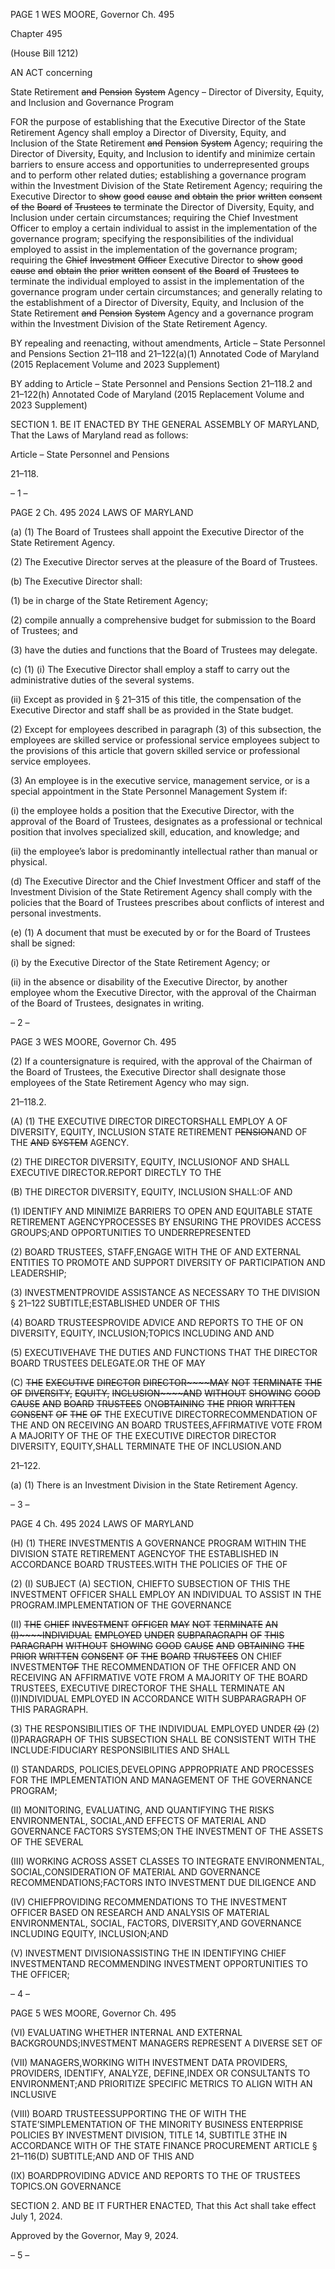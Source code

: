 PAGE 1
WES MOORE, Governor Ch. 495

Chapter 495

(House Bill 1212)

AN ACT concerning

State Retirement ~~and~~ ~~Pension~~ ~~System~~ Agency – Director of Diversity, Equity,
and Inclusion and Governance Program

FOR the purpose of establishing that the Executive Director of the State Retirement
Agency shall employ a Director of Diversity, Equity, and Inclusion of the State
Retirement ~~and~~ ~~Pension~~ ~~System~~ Agency; requiring the Director of Diversity, Equity,
and Inclusion to identify and minimize certain barriers to ensure access and
opportunities to underrepresented groups and to perform other related duties;
establishing a governance program within the Investment Division of the State
Retirement Agency; requiring the Executive Director to ~~show~~ ~~good~~ ~~cause~~ ~~and~~ ~~obtain~~
~~the~~ ~~prior~~ ~~written~~ ~~consent~~ ~~of~~ ~~the~~ ~~Board~~ ~~of~~ ~~Trustees~~ ~~to~~ terminate the Director of
Diversity, Equity, and Inclusion under certain circumstances; requiring the Chief
Investment Officer to employ a certain individual to assist in the implementation of
the governance program; specifying the responsibilities of the individual employed
to assist in the implementation of the governance program; requiring the ~~Chief~~
~~Investment~~ ~~Officer~~ Executive Director to ~~show~~ ~~good~~ ~~cause~~ ~~and~~ ~~obtain~~ ~~the~~ ~~prior~~
~~written~~ ~~consent~~ ~~of~~ ~~the~~ ~~Board~~ ~~of~~ ~~Trustees~~ ~~to~~ terminate the individual employed to
assist in the implementation of the governance program under certain
circumstances; and generally relating to the establishment of a Director of Diversity,
Equity, and Inclusion of the State Retirement ~~and~~ ~~Pension~~ ~~System~~ Agency and a
governance program within the Investment Division of the State Retirement Agency.

BY repealing and reenacting, without amendments,
Article – State Personnel and Pensions
Section 21–118 and 21–122(a)(1)
Annotated Code of Maryland
(2015 Replacement Volume and 2023 Supplement)

BY adding to
Article – State Personnel and Pensions
Section 21–118.2 and 21–122(h)
Annotated Code of Maryland
(2015 Replacement Volume and 2023 Supplement)

SECTION 1. BE IT ENACTED BY THE GENERAL ASSEMBLY OF MARYLAND,
That the Laws of Maryland read as follows:

Article – State Personnel and Pensions

21–118.

– 1 –

PAGE 2
Ch. 495 2024 LAWS OF MARYLAND

(a) (1) The Board of Trustees shall appoint the Executive Director of the State
Retirement Agency.

(2) The Executive Director serves at the pleasure of the Board of Trustees.

(b) The Executive Director shall:

(1) be in charge of the State Retirement Agency;

(2) compile annually a comprehensive budget for submission to the Board
of Trustees; and

(3) have the duties and functions that the Board of Trustees may delegate.

(c) (1) (i) The Executive Director shall employ a staff to carry out the
administrative duties of the several systems.

(ii) Except as provided in § 21–315 of this title, the compensation of
the Executive Director and staff shall be as provided in the State budget.

(2) Except for employees described in paragraph (3) of this subsection, the
employees are skilled service or professional service employees subject to the provisions of
this article that govern skilled service or professional service employees.

(3) An employee is in the executive service, management service, or is a
special appointment in the State Personnel Management System if:

(i) the employee holds a position that the Executive Director, with
the approval of the Board of Trustees, designates as a professional or technical position
that involves specialized skill, education, and knowledge; and

(ii) the employee’s labor is predominantly intellectual rather than
manual or physical.

(d) The Executive Director and the Chief Investment Officer and staff of the
Investment Division of the State Retirement Agency shall comply with the policies that the
Board of Trustees prescribes about conflicts of interest and personal investments.

(e) (1) A document that must be executed by or for the Board of Trustees shall
be signed:

(i) by the Executive Director of the State Retirement Agency; or

(ii) in the absence or disability of the Executive Director, by another
employee whom the Executive Director, with the approval of the Chairman of the Board of
Trustees, designates in writing.

– 2 –

PAGE 3
WES MOORE, Governor Ch. 495

(2) If a countersignature is required, with the approval of the Chairman of
the Board of Trustees, the Executive Director shall designate those employees of the State
Retirement Agency who may sign.

21–118.2.

(A) (1) THE EXECUTIVE DIRECTOR DIRECTORSHALL EMPLOY A OF
DIVERSITY, EQUITY, INCLUSION STATE RETIREMENT ~~PENSION~~AND OF THE ~~AND~~
~~SYSTEM~~ AGENCY.

(2) THE DIRECTOR DIVERSITY, EQUITY, INCLUSIONOF AND SHALL
EXECUTIVE DIRECTOR.REPORT DIRECTLY TO THE

(B) THE DIRECTOR DIVERSITY, EQUITY, INCLUSION SHALL:OF AND

(1) IDENTIFY AND MINIMIZE BARRIERS TO OPEN AND EQUITABLE
STATE RETIREMENT AGENCYPROCESSES BY ENSURING THE PROVIDES ACCESS
GROUPS;AND OPPORTUNITIES TO UNDERREPRESENTED

(2) BOARD TRUSTEES, STAFF,ENGAGE WITH THE OF AND EXTERNAL
ENTITIES TO PROMOTE AND SUPPORT DIVERSITY OF PARTICIPATION AND
LEADERSHIP;

(3) INVESTMENTPROVIDE ASSISTANCE AS NECESSARY TO THE
DIVISION § 21–122 SUBTITLE;ESTABLISHED UNDER OF THIS

(4) BOARD TRUSTEESPROVIDE ADVICE AND REPORTS TO THE OF ON
DIVERSITY, EQUITY, INCLUSION;TOPICS INCLUDING AND AND

(5) EXECUTIVEHAVE THE DUTIES AND FUNCTIONS THAT THE
DIRECTOR BOARD TRUSTEES DELEGATE.OR THE OF MAY

(C) ~~THE~~ ~~EXECUTIVE~~ ~~DIRECTOR~~ ~~DIRECTOR~~~~MAY~~ ~~NOT~~ ~~TERMINATE~~ ~~THE~~ ~~OF~~
~~DIVERSITY,~~ ~~EQUITY,~~ ~~INCLUSION~~~~AND~~ ~~WITHOUT~~ ~~SHOWING~~ ~~GOOD~~ ~~CAUSE~~ ~~AND~~
~~BOARD~~ ~~TRUSTEES~~ ON~~OBTAINING~~ ~~THE~~ ~~PRIOR~~ ~~WRITTEN~~ ~~CONSENT~~ ~~OF~~ ~~THE~~ ~~OF~~ THE
EXECUTIVE DIRECTORRECOMMENDATION OF THE AND ON RECEIVING AN
BOARD TRUSTEES,AFFIRMATIVE VOTE FROM A MAJORITY OF THE OF THE
EXECUTIVE DIRECTOR DIRECTOR DIVERSITY, EQUITY,SHALL TERMINATE THE OF
INCLUSION.AND

21–122.

(a) (1) There is an Investment Division in the State Retirement Agency.

– 3 –

PAGE 4
Ch. 495 2024 LAWS OF MARYLAND

(H) (1) THERE INVESTMENTIS A GOVERNANCE PROGRAM WITHIN THE
DIVISION STATE RETIREMENT AGENCYOF THE ESTABLISHED IN ACCORDANCE
BOARD TRUSTEES.WITH THE POLICIES OF THE OF

(2) (I) SUBJECT (A) SECTION, CHIEFTO SUBSECTION OF THIS THE
INVESTMENT OFFICER SHALL EMPLOY AN INDIVIDUAL TO ASSIST IN THE
PROGRAM.IMPLEMENTATION OF THE GOVERNANCE

(II) ~~THE~~ ~~CHIEF~~ ~~INVESTMENT~~ ~~OFFICER~~ ~~MAY~~ ~~NOT~~ ~~TERMINATE~~ ~~AN~~
~~(I)~~~~INDIVIDUAL~~ ~~EMPLOYED~~ ~~UNDER~~ ~~SUBPARAGRAPH~~ ~~OF~~ ~~THIS~~ ~~PARAGRAPH~~ ~~WITHOUT~~
~~SHOWING~~ ~~GOOD~~ ~~CAUSE~~ ~~AND~~ ~~OBTAINING~~ ~~THE~~ ~~PRIOR~~ ~~WRITTEN~~ ~~CONSENT~~ ~~OF~~ ~~THE~~
~~BOARD~~ ~~TRUSTEES~~ ON CHIEF INVESTMENT~~OF~~ THE RECOMMENDATION OF THE
OFFICER AND ON RECEIVING AN AFFIRMATIVE VOTE FROM A MAJORITY OF THE
BOARD TRUSTEES, EXECUTIVE DIRECTOROF THE SHALL TERMINATE AN
(I)INDIVIDUAL EMPLOYED IN ACCORDANCE WITH SUBPARAGRAPH OF THIS
PARAGRAPH.

(3) THE RESPONSIBILITIES OF THE INDIVIDUAL EMPLOYED UNDER
~~(2)~~ (2)(I)PARAGRAPH OF THIS SUBSECTION SHALL BE CONSISTENT WITH THE
INCLUDE:FIDUCIARY RESPONSIBILITIES AND SHALL

(I) STANDARDS, POLICIES,DEVELOPING APPROPRIATE AND
PROCESSES FOR THE IMPLEMENTATION AND MANAGEMENT OF THE GOVERNANCE
PROGRAM;

(II) MONITORING, EVALUATING, AND QUANTIFYING THE RISKS
ENVIRONMENTAL, SOCIAL,AND EFFECTS OF MATERIAL AND GOVERNANCE FACTORS
SYSTEMS;ON THE INVESTMENT OF THE ASSETS OF THE SEVERAL

(III) WORKING ACROSS ASSET CLASSES TO INTEGRATE
ENVIRONMENTAL, SOCIAL,CONSIDERATION OF MATERIAL AND GOVERNANCE
RECOMMENDATIONS;FACTORS INTO INVESTMENT DUE DILIGENCE AND

(IV) CHIEFPROVIDING RECOMMENDATIONS TO THE
INVESTMENT OFFICER BASED ON RESEARCH AND ANALYSIS OF MATERIAL
ENVIRONMENTAL, SOCIAL, FACTORS, DIVERSITY,AND GOVERNANCE INCLUDING
EQUITY, INCLUSION;AND

(V) INVESTMENT DIVISIONASSISTING THE IN IDENTIFYING
CHIEF INVESTMENTAND RECOMMENDING INVESTMENT OPPORTUNITIES TO THE
OFFICER;

– 4 –

PAGE 5
WES MOORE, Governor Ch. 495

(VI) EVALUATING WHETHER INTERNAL AND EXTERNAL
BACKGROUNDS;INVESTMENT MANAGERS REPRESENT A DIVERSE SET OF

(VII) MANAGERS,WORKING WITH INVESTMENT DATA
PROVIDERS, PROVIDERS, IDENTIFY, ANALYZE, DEFINE,INDEX OR CONSULTANTS TO
ENVIRONMENT;AND PRIORITIZE SPECIFIC METRICS TO ALIGN WITH AN INCLUSIVE

(VIII) BOARD TRUSTEESSUPPORTING THE OF WITH THE
STATE’SIMPLEMENTATION OF THE MINORITY BUSINESS ENTERPRISE POLICIES BY
INVESTMENT DIVISION, TITLE 14, SUBTITLE 3THE IN ACCORDANCE WITH OF THE
STATE FINANCE PROCUREMENT ARTICLE § 21–116(D) SUBTITLE;AND AND OF THIS
AND

(IX) BOARDPROVIDING ADVICE AND REPORTS TO THE OF
TRUSTEES TOPICS.ON GOVERNANCE

SECTION 2. AND BE IT FURTHER ENACTED, That this Act shall take effect July
1, 2024.

Approved by the Governor, May 9, 2024.

– 5 –